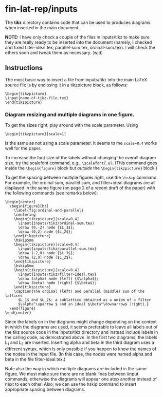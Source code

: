 # fin-lat-rep/inputs

The **tikz** directory contains code that can be used to produces diagrams when
inserted in the main document.

**NOTE:** I have only check a couple of the files in inputs/tikz to make sure
  they are really ready to be inserted into the document (namely, I checked and
  fixed filter-ideal.tex, parallel-sum.tex, ordinal-sum.tex).
  I will check the others soon and tweak them as necessary. (wjd)  

## Instructions
The most basic way to insert a file from inputs/tikz into the main LaTeX
source file is by enclosing it in a tikzpicture block, as follows:

    \begin{tikzpicture}
	\input{name-of-tikz-file.tex}
    \end{tikzpicture}

### Diagram resizing and multiple diagrams in one figure.

To get the sizes right, play around with the scale parameter. Using

    \begin{tikzpicture}[scale=1]

is the same as not using a scale parameter.  It seems to me
`scale=0.4` works well for the paper.

To increase the font size of the labels without changing the overall diagram
size, try the scalefont command, e.g., `\scalefont{.8}`.  (This command goes
inside the `\begin{figure}` block but *outside* the `\begin{tikzpicture}` block.)

To get the spacing between multiple figures right, use the `\hskip` command.
For example, the ordinal sum, parallel sum, and filter+ideal diagrams are all
displayed in the same figure (on page 2 of a recent draft of the paper)
with the following commands (see remarks below):

    \begin{center}
      \begin{figure}[h!]
        \label{fig:ordinal-and-parallel}
        \centering
        \begin{tikzpicture}[scale=0.4]
          \input{inputs/tikz/ordinal-sum.tex}
          \draw (0,-2) node {$L_1$};
          \draw (0,2) node {$L_2$};
        \end{tikzpicture}
        \hskip5mm
        \begin{tikzpicture}[scale=0.4]
          \input{inputs/tikz/parallel-sum.tex}
          \draw (-2,0) node {$L_1$};
          \draw (2,0) node {$L_2$};
        \end{tikzpicture}
        \hskip5mm
        \begin{tikzpicture}[scale=0.4]
          \input{inputs/tikz/filter-ideal.tex}
          \draw (alpha) node [left] {$\alpha$};
          \draw (beta) node [right] {$\beta$};
        \end{tikzpicture}
        \caption{The ordinal (left) and parallel (middle) sum of the lattices
          $L_1$ and $L_2$; a sublattice obtained as a union of a filter
          $\alpha^\uparrow $ and an ideal $\beta^\downarrow$ (right).}
      \end{figure}
    \end{center}

Since the labels on in the diagrams might change depending on the context in
which the diagrams are used, it seems preferable to leave all labels out of the
tikz source code in the inputs/tikz directory and instead include labels in the
calling code, as demostrated above.  In the first two diagrams, the
labels L<sub>1</sub> and L<sub>2</sub> are inserted.  Inserting alpha and beta
in the third diagram uses a different syntax, which is only possible if you
happen to know the names of the nodes in the input file.  (In this case, the
nodes were named alpha and beta in the file filter-ideal.tex.)

Note also the way in which multiple diagrams are included in the same figure.
We must make sure there are no blank lines between \input commands, otherwise
the diagrams will appear one atop another instead of next to each other.  Also,
we can use the hskip command to insert appropriate spacing between diagrams.
